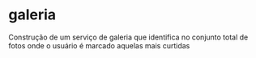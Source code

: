 # galeria
Construção de um serviço de galeria que identifica no conjunto total de fotos onde o usuário é marcado aquelas mais curtidas
